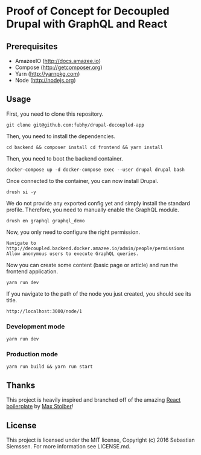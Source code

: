 # Proof of Concept for Decoupled Drupal with GraphQL and React

## Prerequisites

- AmazeeIO (http://docs.amazee.io)
- Compose (http://getcomposer.org)
- Yarn (http://yarnpkg.com)
- Node (http://nodejs.org)

## Usage

First, you need to clone this repository.

``
git clone git@github.com:fubhy/drupal-decoupled-app
``

Then, you need to install the dependencies.

``
cd backend && composer install
cd frontend && yarn install
``

Then, you need to boot the backend container.

``
docker-compose up -d
docker-compose exec --user drupal drupal bash
``

Once connected to the container, you can now install Drupal.

``
drush si -y
``

We do not provide any exported config yet and simply install the standard profile. Therefore, you need to manually enable the GraphQL module.

``
drush en graphql graphql_demo
``

Now, you only need to configure the right permission.

``
Navigate to http://decoupled.backend.docker.amazee.io/admin/people/permissions
Allow anonymous users to execute GraphQL queries.
``

Now you can create some content (basic page or article) and run the frontend application.

``
yarn run dev
``

If you navigate to the path of the node you just created, you should see its title.

``
http://localhost:3000/node/1
``


### Development mode

``
yarn run dev
``

### Production mode

``
yarn run build && yarn run start
``

## Thanks

This project is heavily inspired and branched off of the amazing
[React boilerplate](https://github.com/mxstbr/react-boilerplate) by
[Max Stoiber](https://twitter.com/mxstbr)!

## License

This project is licensed under the MIT license, Copyright (c) 2016 Sebastian Siemssen. For more information see LICENSE.md.
